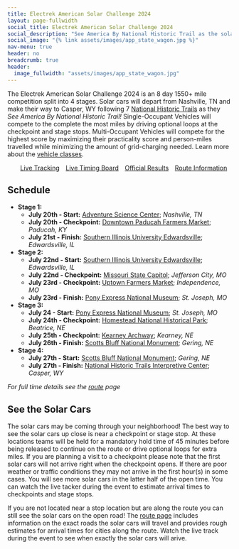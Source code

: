 ```yaml
---
title: Electrek American Solar Challenge 2024
layout: page-fullwidth
social_title: Electrek American Solar Challenge 2024
social_description: "See America By National Historic Trail as the solar cars compete from Nashville, TN to Casper, WY"
social_image: "{% link assets/images/app_state_wagon.jpg %}"
nav-menu: true
header: no
breadcrumb: true
header:
  image_fullwidth: "assets/images/app_state_wagon.jpg"
---
```


The Electrek American Solar Challenge 2024 is an 8 day 1550+ mile competition split into 4 stages. Solar cars will depart from Nashville, TN and make their way to Casper, WY following 7 [National Historic Trails](https://www.nps.gov/subjects/nationaltrailssystem/national-historic-trails.htm) as they _See America By National Historic Trail!_ Single-Occupant Vehicles will compete to the complete the most miles by driving optional loops at the checkpoint and stage stops. Multi-Occupant Vehicles will compete for the highest score by maximizing their practicality score and person-miles travelled while minimizing the amount of grid-charging needed. Learn more about the [vehicle classes](https://www.americansolarchallenge.org/the-competition/vehicle-classes/).

<ul class="actions">
<a href="./live" class="button special" style="margin:5px">Live Tracking</a>
<a href="./timing" class="button special" style="margin:5px">Live Timing Board</a>
<a href="./results" class="button special" style="margin:5px">Official Results</a>
<a href="./route" class="button special" style="margin:5px">Route Information</a>
</ul>


## Schedule

- **Stage 1:**
  - **July 20th - Start:** [Adventure Science Center](https://www.adventuresci.org/); _Nashville, TN_
  - **July 20th - Checkpoint:** [Downtown Paducah Farmers Market](https://maps.app.goo.gl/WuZ1VeZRCvUqZjT77); _Paducah, KY_
  - **July 21st - Finish:** [Southern Illinois University Edwardsville](https://www.siue.edu/); _Edwardsville, IL_
- **Stage 2:**
  - **July 22nd - Start:** [Southern Illinois University Edwardsville](https://www.siue.edu/); _Edwardsville, IL_
  - **July 22nd - Checkpoint:** [Missouri State Capitol](https://capitol.mo.gov/about-the-capitol/); _Jefferson City, MO_
  - **July 23rd - Checkpoint:** [Uptown Farmers Market](https://www.independencemo.gov/government/city-departments/parks-recreation-and-tourism/independence-uptown-market); _Independence, MO_
  - **July 23rd - Finish:** [Pony Express National Museum](https://www.ponyexpress.org/); _St. Joseph, MO_
- **Stage 3:**
  - **July 24 - Start:** [Pony Express National Museum](https://www.ponyexpress.org/); _St. Joseph, MO_
  - **July 24th - Checkpoint:** [Homestead National Historical Park](https://www.nps.gov/home/index.htm); _Beatrice, NE_
  - **July 25th - Checkpoint:** [Kearney Archway](https://archway.org/); _Kearney, NE_
  - **July 26th - Finish:** [Scotts Bluff National Monument](https://www.nps.gov/scbl/index.htm); _Gering, NE_
- **Stage 4:**
  - **July 27th - Start:** [Scotts Bluff National Monument](https://www.nps.gov/scbl/index.htm); _Gering, NE_
  - **July 27th - Finish:** [National Historic Trails Interpretive Center](https://nhtcf.org/); _Casper, WY_

_For full time details see the [route](./route) page_

## See the Solar Cars

The solar cars may be coming through your neighborhood! The best way to see the solar cars up close is near a checkpoint or stage stop. At these locations teams will be held for a mandatory hold time of 45 minutes before being released to continue on the route or drive optional loops for extra miles. If you are planning a visit to a checkpoint please note that the first solar cars will not arrive right when the checkpoint opens. If there are poor weather or traffic conditions they may not arrive in the first hour(s) in some cases. You will see more solar cars in the latter half of the open time. You can watch the live tacker during the event to estimate arrival times to checkpoints and stage stops. 

If you are not located near a stop location but are along the route you can still see the solar cars on the open road! The [route page](./route) includes information on the exact roads the solar cars will travel and provides rough estimates for arrival times for cities along the route. Watch the live track during the event to see when exactly the solar cars will arive. 
